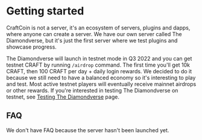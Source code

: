 # Getting started

CraftCoin is not a server, it's an ecosystem of servers, plugins and dapps,
where anyone can create a server. We have our own server called The
Diamondverse, but it's just the first server where we test plugins and
showcase progress.

The Diamondverse will launch in testnet mode in Q3 2022 and you can get
testnet CRAFT by running `/airdrop` command. The first time you'll get 10k
CRAFT, then 100 CRAFT per day + daily login rewards. We decided to do it
because we still need to have a balanced economy so it's interesting to
play and test. Most active testnet players will eventually receive mainnet
airdrops or other rewards. If you're interested in testing The Diamondverse
on testnet, see [Testing The Diamondverse](./testing-the-diamondverse.md)
page.

## FAQ
We don't have FAQ because the server hasn't been launched yet.
